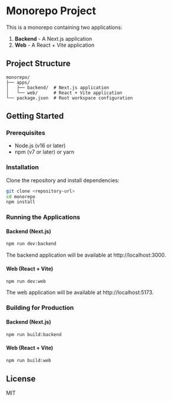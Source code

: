 # Monorepo Project

This is a monorepo containing two applications:

1. **Backend** - A Next.js application
2. **Web** - A React + Vite application

## Project Structure

```
monorepo/
├── apps/
│   ├── backend/  # Next.js application
│   └── web/      # React + Vite application
└── package.json  # Root workspace configuration
```

## Getting Started

### Prerequisites

- Node.js (v16 or later)
- npm (v7 or later) or yarn

### Installation

Clone the repository and install dependencies:

```bash
git clone <repository-url>
cd monorepo
npm install
```

### Running the Applications

#### Backend (Next.js)

```bash
npm run dev:backend
```

The backend application will be available at http://localhost:3000.

#### Web (React + Vite)

```bash
npm run dev:web
```

The web application will be available at http://localhost:5173.

### Building for Production

#### Backend (Next.js)

```bash
npm run build:backend
```

#### Web (React + Vite)

```bash
npm run build:web
```

## License

MIT